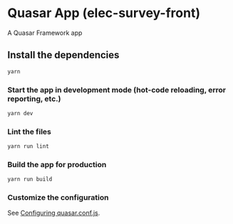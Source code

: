 # Quasar App (elec-survey-front)

A Quasar Framework app

## Install the dependencies
```bash
yarn
```

### Start the app in development mode (hot-code reloading, error reporting, etc.)
```bash
yarn dev
```

### Lint the files
```bash
yarn run lint
```

### Build the app for production
```bash
yarn run build
```

### Customize the configuration
See [Configuring quasar.conf.js](https://quasar.dev/quasar-cli/quasar-conf-js).
